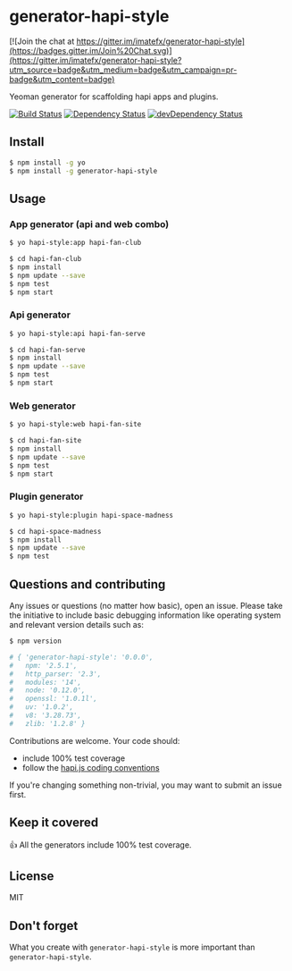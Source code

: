 # generator-hapi-style

[![Join the chat at https://gitter.im/imatefx/generator-hapi-style](https://badges.gitter.im/Join%20Chat.svg)](https://gitter.im/imatefx/generator-hapi-style?utm_source=badge&utm_medium=badge&utm_campaign=pr-badge&utm_content=badge)

Yeoman generator for scaffolding hapi apps and plugins.

[![Build Status](https://travis-ci.org/jedireza/generator-hapi-style.svg?branch=master)](https://travis-ci.org/jedireza/generator-hapi-style)
[![Dependency Status](https://david-dm.org/jedireza/generator-hapi-style.svg?style=flat)](https://david-dm.org/jedireza/generator-hapi-style)
[![devDependency Status](https://david-dm.org/jedireza/generator-hapi-style/dev-status.svg?style=flat)](https://david-dm.org/jedireza/generator-hapi-style#info=devDependencies)


## Install

```bash
$ npm install -g yo
$ npm install -g generator-hapi-style
```


## Usage

### App generator (api and web combo)

```bash
$ yo hapi-style:app hapi-fan-club
```

```bash
$ cd hapi-fan-club
$ npm install
$ npm update --save
$ npm test
$ npm start
```

### Api generator

```bash
$ yo hapi-style:api hapi-fan-serve
```

```bash
$ cd hapi-fan-serve
$ npm install
$ npm update --save
$ npm test
$ npm start
```

### Web generator

```bash
$ yo hapi-style:web hapi-fan-site
```

```bash
$ cd hapi-fan-site
$ npm install
$ npm update --save
$ npm test
$ npm start
```

### Plugin generator

```bash
$ yo hapi-style:plugin hapi-space-madness
```

```bash
$ cd hapi-space-madness
$ npm install
$ npm update --save
$ npm test
```


## Questions and contributing

Any issues or questions (no matter how basic), open an issue. Please take the
initiative to include basic debugging information like operating system
and relevant version details such as:

```bash
$ npm version

# { 'generator-hapi-style': '0.0.0',
#   npm: '2.5.1',
#   http_parser: '2.3',
#   modules: '14',
#   node: '0.12.0',
#   openssl: '1.0.1l',
#   uv: '1.0.2',
#   v8: '3.28.73',
#   zlib: '1.2.8' }
```

Contributions are welcome. Your code should:

 - include 100% test coverage
 - follow the [hapi.js coding conventions](http://hapijs.com/styleguide)

If you're changing something non-trivial, you may want to submit an issue
first.


## Keep it covered

:+1: All the generators include 100% test coverage. 


## License

MIT


## Don't forget

What you create with `generator-hapi-style` is more important than `generator-hapi-style`.
